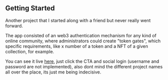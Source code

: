 ## Getting Started

Another project that I started along with a friend but never really went forward.

The app consisted of an web3 authentication mechanism for any kind of online community, where administrators could create "token gates", which specific requirements, like x number of a token and a NFT of a given collection, for example.

You can see it live [here](https://gandalf-web.vercel.app/sign-in), just click the CTA and social login (username and password are not implemented), also dont mind the different project names all over the place, its just me being indecisive.
